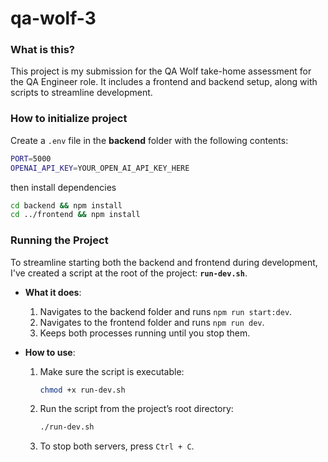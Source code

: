 # qa-wolf-3

### What is this?

This project is my submission for the QA Wolf take-home assessment for the QA Engineer role. It includes a frontend and backend setup, along with scripts to streamline development.

### How to initialize project

Create a `.env` file in the **backend** folder with the following contents:

```bash
PORT=5000
OPENAI_API_KEY=YOUR_OPEN_AI_API_KEY_HERE
```

then install dependencies

```bash
cd backend && npm install
cd ../frontend && npm install
```

### Running the Project

To streamline starting both the backend and frontend during development, I've created a script at the root of the project: **`run-dev.sh`**.

- **What it does**:

  1. Navigates to the backend folder and runs `npm run start:dev`.
  2. Navigates to the frontend folder and runs `npm run dev`.
  3. Keeps both processes running until you stop them.

- **How to use**:
  1. Make sure the script is executable:
     ```bash
     chmod +x run-dev.sh
     ```
  2. Run the script from the project’s root directory:
     ```bash
     ./run-dev.sh
     ```
  3. To stop both servers, press `Ctrl + C`.
